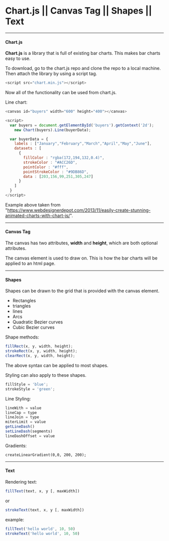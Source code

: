 # Chart.js || Canvas Tag || Shapes || Text

---

#### Chart.js

**Chart.js** is a library that is full of existing bar charts. This makes bar charts easy to use.

To download, go to the chart.js repo and clone the repo to a local machine. Then attach the library by using a script tag.

```js
<script src="chart.min.js"></script>
```

Now all of the functionality can be used from chart.js.

Line chart:

```js
<canvas id="buyers" width="600" height="400"></canvas>
```

```js
<script>
  var buyers = document.getElementById('buyers').getContext('2d');
    new Chart(buyers).Line(buyerData);

  var buyerData = {
    labels : ["January","February","March","April","May","June"],
    datasets : [
      {
        fillColor : "rgba(172,194,132,0.4)",
        strokeColor : "#ACC26D",
        pointColor : "#fff",
        pointStrokeColor : "#9DB86D",
        data : [203,156,99,251,305,247]
      }
    ]
  }
</script>
```

Example above taken from "https://www.webdesignerdepot.com/2013/11/easily-create-stunning-animated-charts-with-chart-js/".

---

#### Canvas Tag

The canvas has two attributes, **width** and **height**, which are both optional attributes.

The canvas element is used to draw on. This is how the bar charts will be applied to an html page.

---

#### Shapes

Shapes can be drawn to the grid that is provided with the canvas element.

- Rectangles
- triangles
- lines
- Arcs
- Quadratic Bezier curves
- Cubic Bezier curves


Shape methods:

```js
fillRect(x, y, width, height);
strokeRect(x, y, width, height);
clearRect(x, y, width, height);
```

The above syntax can be applied to most shapes.

Styling can also apply to these shapes. 

```js
fillStyle = 'blue';
strokeStyle = 'green';
```

Line Styling:

```js
lineWith = value
lineCap = type
lineJoin = type
miterLimit = value
getLineDash()
setLineDash(segments)
lineDashOffset = value
```

Gradients:

`createLinearGradient(0,0, 200, 200);`

---

#### Text

Rendering text:

```js
fillText(text, x, y [, maxWidth])
```

or

```js
strokeText(text, x, y [, maxWidth])
```

example:

```js
fillText('hello world', 10, 50)
strokeText('hello world', 10, 50)
```
